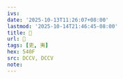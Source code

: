 ```yaml
---
ivs:
date: '2025-10-13T11:26:07+08:00'
lastmod: '2025-10-14T21:46:45-08:00'
title: 󰍡
url: 󰍡
tags: [吏, 夷]
hex: 540F
src: DCCV, DCCV
note:
---
```

